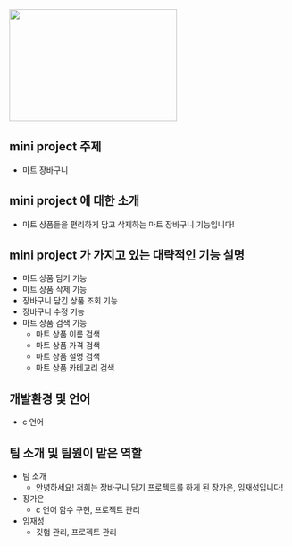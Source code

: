 <img src="https://user-images.githubusercontent.com/103119924/166104739-a531f1cf-ceaf-46ba-be5c-80c9f485aaba.jpg" width="300" height="200"/>

## mini project 주제
+ 마트 장바구니

## mini project 에 대한 소개
+ 마트 상품들을 편리하게 담고 삭제하는 마트 장바구니 기능입니다!

## mini project 가 가지고 있는 대략적인 기능 설명
+ 마트 상품 담기 기능
+ 마트 상품 삭제 기능
+ 장바구니 담긴 상품 조회 기능
+ 장바구니 수정 기능
+ 마트 상품 검색 기능
  + 마트 상품 이름 검색
  + 마트 상품 가격 검색
  + 마트 상품 설명 검색
  + 마트 상품 카테고리 검색
  
## 개발환경 및 언어
+ c 언어

## 팀 소개 및 팀원이 맡은 역할
+ 팀 소개
  + 안녕하세요! 저희는 장바구니 담기 프로젝트를 하게 된 장가은, 임재성입니다! 
+ 장가은
  + c 언어 함수 구현, 프로젝트 관리 
+ 임재성
  + 깃헙 관리, 프로젝트 관리
